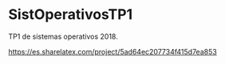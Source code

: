 # SistOperativosTP1
TP1 de sistemas operativos 2018. 

https://es.sharelatex.com/project/5ad64ec207734f415d7ea853
